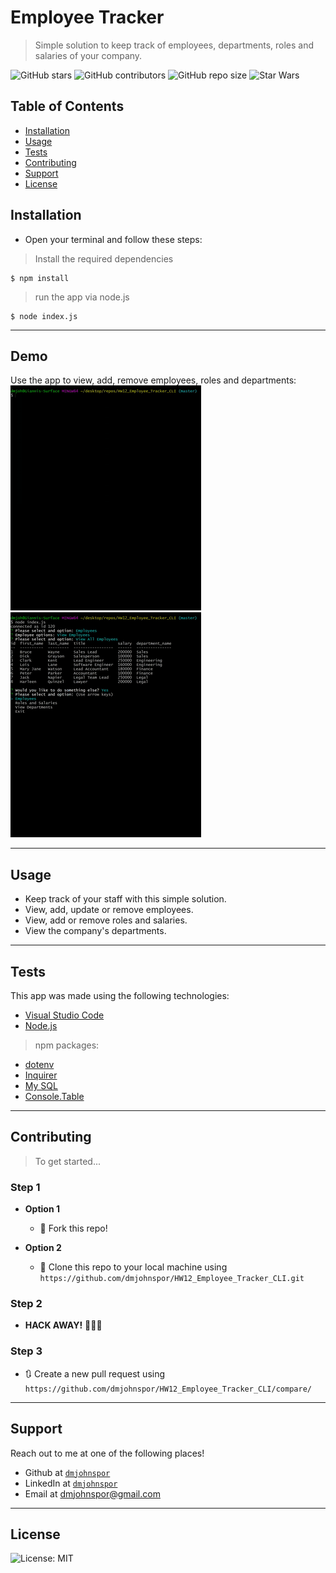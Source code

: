 # Employee Tracker

> Simple solution to keep track of employees, departments, roles and salaries of your company.

![GitHub stars](https://img.shields.io/github/stars/dmjohnspor/HW12_Employee_Tracker_CLI?style=social)
![GitHub contributors](https://img.shields.io/github/contributors/dmjohnspor/HW12_Employee_Tracker_CLI)
![GitHub repo size](https://img.shields.io/github/repo-size/dmjohnspor/HW12_Employee_Tracker_CLI)
![Star Wars](https://img.shields.io/badge/may%20the%20force-be%20with%20you-blue)

## Table of Contents

- [Installation](#installation)
- [Usage](#usage)
- [Tests](#tests)
- [Contributing](#contributing)
- [Support](#support)
- [License](#license)

## Installation
- Open your terminal and follow these steps:

> Install the required dependencies

```shell
$ npm install
```

> run the app via node.js

```shell
$ node index.js
```
---
## Demo

Use the app to view, add, remove employees, roles and departments:
![](assets/demo_gif_1.gif) ![](assets/demo_gif_2.gif)

---
## Usage

- Keep track of your staff with this simple solution.
- View, add, update or remove employees.
- View, add or remove roles and salaries.
- View the company's departments.

---

## Tests

This app was made using the following technologies:
- <a href="https://code.visualstudio.com/" target="_blank">Visual Studio Code</a>
- <a href="https://nodejs.org/en/" target="_blank">Node.js</a>
> npm packages:
- <a href="https://www.npmjs.com/package/dotenv" target="_blank">dotenv</a>
- <a href="https://www.npmjs.com/package/inquirer" target="_blank">Inquirer</a>
- <a href="https://www.npmjs.com/package/mysql" target="_blank">My SQL</a>
- <a href="https://www.npmjs.com/package/console.table" target="_blank">Console.Table</a>

---

## Contributing

> To get started...

### Step 1

- **Option 1**
    - 🍴 Fork this repo!

- **Option 2**
    - 👯 Clone this repo to your local machine using `https://github.com/dmjohnspor/HW12_Employee_Tracker_CLI.git`

### Step 2

- **HACK AWAY!** 🔨🔨🔨

### Step 3

- 🔃 Create a new pull request using `https://github.com/dmjohnspor/HW12_Employee_Tracker_CLI/compare/`

---

## Support

Reach out to me at one of the following places!

- Github at <a href="https://github.com/dmjohnspor" target="_blank">`dmjohnspor`</a>
- LinkedIn at <a href="https://www.linkedin.com/in/ioannis-sporidis-foster" target="_blank">`dmjohnspor`</a>
- Email at dmjohnspor@gmail.com


---

## License

![License: MIT](https://img.shields.io/badge/License-MIT-yellow.svg)
